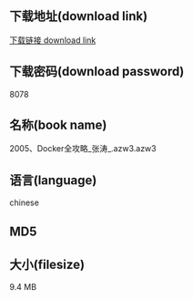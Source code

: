 ## 下载地址(download link)
[下载链接 download link](https://voluble-croquembouche-d321dc.netlify.app/?s=2005%E3%80%81Docker%E5%85%A8%E6%94%BB%E7%95%A5_%E5%BC%A0%E6%B6%9B_.azw3)

## 下载密码(download password)
8078

## 名称(book name)
2005、Docker全攻略_张涛_.azw3.azw3

## 语言(language)
chinese

## MD5


## 大小(filesize)
9.4 MB

